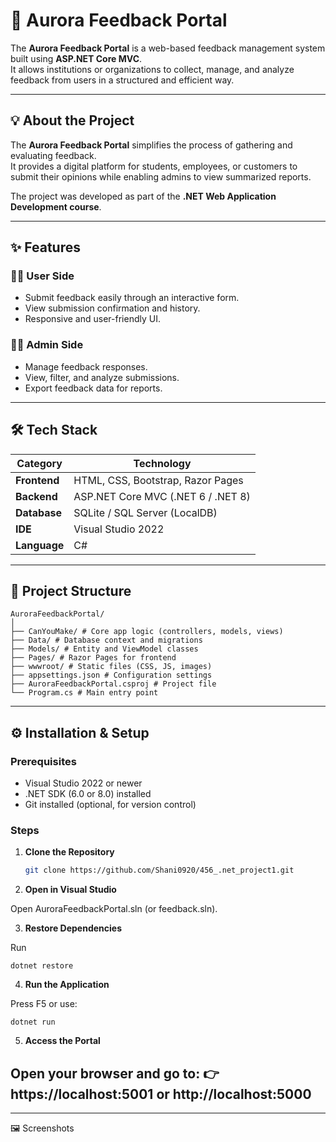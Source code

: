# 🌟 Aurora Feedback Portal

The **Aurora Feedback Portal** is a web-based feedback management system built using **ASP.NET Core MVC**.  
It allows institutions or organizations to collect, manage, and analyze feedback from users in a structured and efficient way.

---

## 💡 About the Project
The **Aurora Feedback Portal** simplifies the process of gathering and evaluating feedback.  
It provides a digital platform for students, employees, or customers to submit their opinions while enabling admins to view summarized reports.

The project was developed as part of the **.NET Web Application Development course**.

---

## ✨ Features

### 🧑‍🎓 User Side
- Submit feedback easily through an interactive form.  
- View submission confirmation and history.  
- Responsive and user-friendly UI.

### 🧑‍💻 Admin Side
- Manage feedback responses.
- View, filter, and analyze submissions.
- Export feedback data for reports.

---

## 🛠️ Tech Stack
| Category | Technology |
|-----------|-------------|
| **Frontend** | HTML, CSS, Bootstrap, Razor Pages |
| **Backend** | ASP.NET Core MVC (.NET 6 / .NET 8) |
| **Database** | SQLite / SQL Server (LocalDB) |
| **IDE** | Visual Studio 2022 |
| **Language** | C# |

---

## 🧱 Project Structure
```
AuroraFeedbackPortal/
│
├── CanYouMake/ # Core app logic (controllers, models, views)
├── Data/ # Database context and migrations
├── Models/ # Entity and ViewModel classes
├── Pages/ # Razor Pages for frontend
├── wwwroot/ # Static files (CSS, JS, images)
├── appsettings.json # Configuration settings
├── AuroraFeedbackPortal.csproj # Project file
└── Program.cs # Main entry point
```

---

## ⚙️ Installation & Setup

### Prerequisites
- Visual Studio 2022 or newer  
- .NET SDK (6.0 or 8.0) installed  
- Git installed (optional, for version control)

### Steps
1. **Clone the Repository**
   ```bash
   git clone https://github.com/Shani0920/456_.net_project1.git
    ```

2. **Open in Visual Studio**

Open AuroraFeedbackPortal.sln (or feedback.sln).

3. **Restore Dependencies**

Run
 ```
 dotnet restore
 ```

4. **Run the Application**

Press F5 or use:
```
dotnet run
```

5. **Access the Portal**

 ## Open your browser and go to: 👉 https://localhost:5001 or http://localhost:5000
 
---

🖼️ Screenshots
